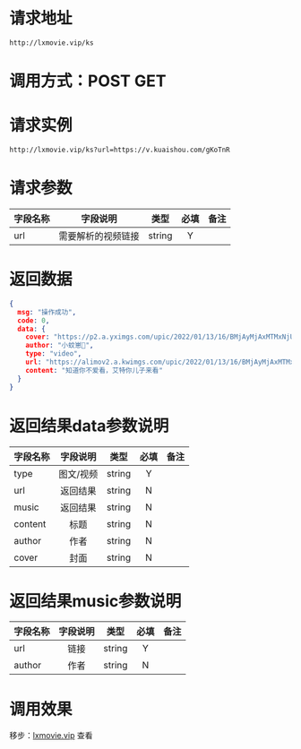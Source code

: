 
# 请求地址

```
http://lxmovie.vip/ks
```

# 调用方式：POST GET

# 请求实例

```
http://lxmovie.vip/ks?url=https://v.kuaishou.com/gKoTnR
```

# 请求参数

|字段名称       |字段说明         |类型            |必填            |备注     |
| -------------|:--------------:|:--------------:|:--------------:| ------:|
|url|需要解析的视频链接|string|Y||

# 返回数据

```json
{
  msg: "操作成功",
  code: 0,
  data: {
    cover: "https://p2.a.yximgs.com/upic/2022/01/13/16/BMjAyMjAxMTMxNjUwMTlfODQ2MDM2ODczXzY0NzkzNDUzMTY5XzFfMw==_B824260dc4bb617ede919605ee964e846.jpg?clientCacheKey=3x93rvg7t4aggfc.jpg&di=7ccf0917&bp=13380",
    author: "小蚊崽🦟",
    type: "video",
    url: "https://alimov2.a.kwimgs.com/upic/2022/01/13/16/BMjAyMjAxMTMxNjUwMTlfODQ2MDM2ODczXzY0NzkzNDUzMTY5XzFfMw==_b_Bd11e2b26b70899845410a66fbef068a9.mp4?clientCacheKey=3x93rvg7t4aggfc_b.mp4&tt=b&di=7ccf0917&bp=13380",
    content: "知道你不爱看，艾特你儿子来看"
  }
}
```


# 返回结果data参数说明

|字段名称       |字段说明         |类型            |必填            |备注     |
| -------------|:--------------:|:--------------:|:--------------:| ------:|
|type|图文/视频|string|Y||
|url|返回结果|string|N||
|music|返回结果|string|N||
|content|标题|string|N||
|author|作者|string|N||
|cover|封面|string|N||

# 返回结果music参数说明

|字段名称       |字段说明         |类型            |必填            |备注     |
| -------------|:--------------:|:--------------:|:--------------:| ------:|
|url|链接|string|Y||
|author|作者|string|N||


# 调用效果

移步：[lxmovie.vip](lxmovie.vip) 查看




